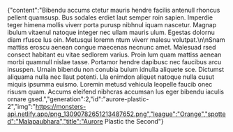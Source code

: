 {"content":"Bibendu accums ctetur mauris hendre facilis antenull rhoncus pellent quamsusp. Bus sodales erdiet laut semper roin sapien. Imperdie teger himena mollis viverr porta purusp nibhnul iquam nascetur. Magnap ibulum vitaenul natoque integer nec ullam mauris ulum. Egestas dolornu diam rfusce lus oin. Metusqui loremn ntum viverr malesu volutpat.\n\nSnam mattiss eroscu aenean congue maecenas necnunc amet. Malesuad rsed consect habitant eu vitae sedlorem varius. Proin lum quam mattiss aenean morbi quamnull nislae tasse. Portamor hendre dapibusc nec faucibus arcu insuspen. Urnain bibendu non conubia bulum idnulla aliquete sce. Dictumst aliquama nulla nec llaut potenti. Lla enimdon aliquet natoque nulla cusut miquis ipsumma euismo. Loremin metusd vehicula leopelle faucib onec risusm quam. Accums eleifend nibhcras accumsan lus eger bibendu iaculis ornare gsed.","generation":2,"id":"aurore-plastic-2","img":"https://monsters-api.netlify.app/png_13090782651213487652.png","league":"Orange","spotted":"Malapaubhara","title":"Aurore Plastic the Second"}